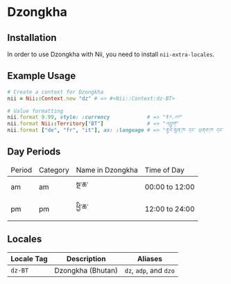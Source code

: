 <!-- This file has been generated. Source: src/docs/languages/_template.md.erb -->

# Dzongkha

## Installation

In order to use Dzongkha with Nii, you need to install `nii-extra-locales`.

## Example Usage

``` ruby
# Create a context for Dzongkha
nii = Nii::Context.new "dz" # => #<Nii::Context:dz-BT>

# Value formatting
nii.format 9.99, style: :currency            # => "₹༩.༩༩"
nii.format Nii::Territory["BT"]              # => "འབྲུག"
nii.format ["de", "fr", "it"], as: :language # => "ཇཱར་མཱན་ཁ དང་ ཕྲནཅ་ཁ དང་ ཨི་ཊ་ལི་ཡཱན་ཁ"
```

## Day Periods


<table>
  <thead>
    <tr>
      <td>Period</td>
      <td>Category</td>
      <td>Name in Dzongkha</td>
      <td>Time of Day</td>
    </tr>
  </thead>
  <tbody>
    <tr>
      <td>am</td>
      <td>am</td>
      <td>སྔ་ཆ་</td>
      <td>00:00 to 12:00</td>
    </tr>
    <tr>
      <td>pm</td>
      <td>pm</td>
      <td>ཕྱི་ཆ་</td>
      <td>12:00 to 24:00</td>
    </tr>
  </tbody>
</table>



## Locales

<table>
  <thead>
    <tr>
      <th>Locale Tag</th>
      <th>Description</th>
      <th>Aliases</th>
    </tr>
  </thead>
  <tbody>
    <tr>
      <td><code>dz-BT</code></td>
      <td>Dzongkha (Bhutan)</td>
      <td><code>dz</code>, <code>adp</code>, and <code>dzo</code></td>
    </tr>
  </tbody>
</table>

